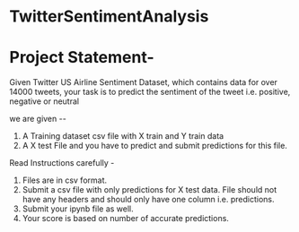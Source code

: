 # TwitterSentimentAnalysis

# Project Statement-
Given Twitter US Airline Sentiment Dataset, which contains data for over 14000 tweets, your task is to predict the sentiment of the tweet i.e. positive, negative or neutral



we are given --
1. A Training dataset csv file with X train and Y train data
2. A X test File and you have to predict and submit predictions for this file.



Read Instructions carefully -
1. Files are in csv format.
2. Submit a csv file with only predictions for X test data. File should not have any headers and should only have one column i.e. predictions. 
3. Submit your ipynb file as well.
4. Your score is based on number of accurate predictions.
